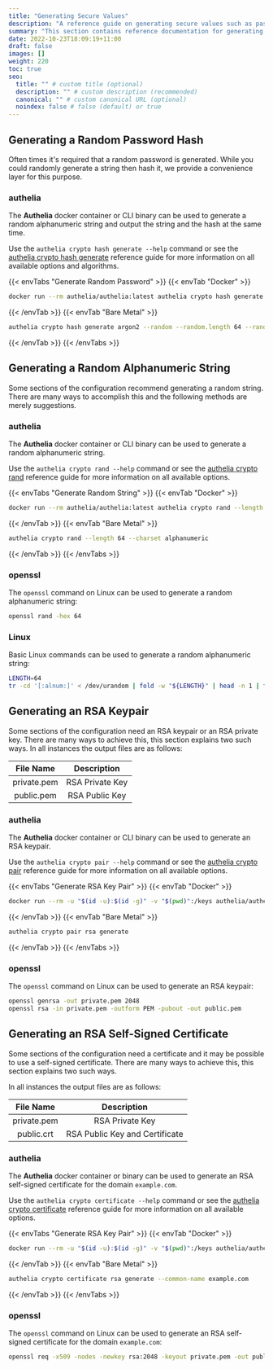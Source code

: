 ```yaml
---
title: "Generating Secure Values"
description: "A reference guide on generating secure values such as password hashes, password strings, and cryptography keys"
summary: "This section contains reference documentation for generating secure values such as password hashes, password strings, and cryptography keys."
date: 2022-10-23T18:09:19+11:00
draft: false
images: []
weight: 220
toc: true
seo:
  title: "" # custom title (optional)
  description: "" # custom description (recommended)
  canonical: "" # custom canonical URL (optional)
  noindex: false # false (default) or true
---
```


## Generating a Random Password Hash

Often times it's required that a random password is generated. While you could randomly generate a string then hash it,
we provide a convenience layer for this purpose.

### authelia

The __Authelia__ docker container or CLI binary can be used to generate a random alphanumeric string and output the
string and the hash at the same time.

Use the `authelia crypto hash generate --help` command or see the [authelia crypto hash generate] reference guide for
more information on all available options and algorithms.

{{< envTabs "Generate Random Password" >}}
{{< envTab "Docker" >}}
```bash
docker run --rm authelia/authelia:latest authelia crypto hash generate argon2 --random --random.length 64 --random.charset alphanumeric
```
{{< /envTab >}}
{{< envTab "Bare Metal" >}}
```bash
authelia crypto hash generate argon2 --random --random.length 64 --random.charset alphanumeric
```
{{< /envTab >}}
{{< /envTabs >}}

## Generating a Random Alphanumeric String

Some sections of the configuration recommend generating a random string. There are many ways to accomplish this and the
following methods are merely suggestions.

### authelia

The __Authelia__ docker container or CLI binary can be used to generate a random alphanumeric string.

Use the `authelia crypto rand --help` command or see the [authelia crypto rand] reference guide for more information on
all available options.

{{< envTabs "Generate Random String" >}}
{{< envTab "Docker" >}}
```bash
docker run --rm authelia/authelia:latest authelia crypto rand --length 64 --charset alphanumeric
```
{{< /envTab >}}
{{< envTab "Bare Metal" >}}
```bash
authelia crypto rand --length 64 --charset alphanumeric
```
{{< /envTab >}}
{{< /envTabs >}}

### openssl

The `openssl` command on Linux can be used to generate a random alphanumeric string:

```bash
openssl rand -hex 64
```

### Linux

Basic Linux commands can be used to generate a random alphanumeric string:

```bash
LENGTH=64
tr -cd '[:alnum:]' < /dev/urandom | fold -w "${LENGTH}" | head -n 1 | tr -d '\n' ; echo
```

## Generating an RSA Keypair

Some sections of the configuration need an RSA keypair or an RSA private key. There are many ways to achieve this, this
section explains two such ways. In all instances the output files are as follows:

|  File Name  |   Description   |
|:-----------:|:---------------:|
| private.pem | RSA Private Key |
| public.pem  | RSA Public Key  |

### authelia

The __Authelia__ docker container or CLI binary can be used to generate an RSA keypair.

Use the `authelia crypto pair --help` command or see the [authelia crypto pair] reference guide for more
information on all available options.

{{< envTabs "Generate RSA Key Pair" >}}
{{< envTab "Docker" >}}
```bash
docker run --rm -u "$(id -u):$(id -g)" -v "$(pwd)":/keys authelia/authelia:latest authelia crypto pair rsa generate --directory /keys
```
{{< /envTab >}}
{{< envTab "Bare Metal" >}}
```bash
authelia crypto pair rsa generate
```
{{< /envTab >}}
{{< /envTabs >}}

### openssl

The `openssl` command on Linux can be used to generate an RSA keypair:

```bash
openssl genrsa -out private.pem 2048
openssl rsa -in private.pem -outform PEM -pubout -out public.pem
```

## Generating an RSA Self-Signed Certificate

Some sections of the configuration need a certificate and it may be possible to use a self-signed certificate. There are
many ways to achieve this, this section explains two such ways.

In all instances the output files are as follows:

|  File Name  |          Description           |
|:-----------:|:------------------------------:|
| private.pem |        RSA Private Key         |
| public.crt  | RSA Public Key and Certificate |

### authelia

The __Authelia__ docker container or binary can be used to generate an RSA self-signed certificate for the
domain `example.com`.

Use the `authelia crypto certificate --help` command or see the [authelia crypto certificate] reference guide for more
information on all available options.

{{< envTabs "Generate RSA Key Pair" >}}
{{< envTab "Docker" >}}
```bash
docker run --rm -u "$(id -u):$(id -g)" -v "$(pwd)":/keys authelia/authelia:latest authelia crypto certificate rsa generate --common-name example.com --directory /keys
```
{{< /envTab >}}
{{< envTab "Bare Metal" >}}
```bash
authelia crypto certificate rsa generate --common-name example.com
```
{{< /envTab >}}
{{< /envTabs >}}

### openssl

The `openssl` command on Linux can be used to generate an RSA self-signed certificate for the domain
`example.com`:

```bash
openssl req -x509 -nodes -newkey rsa:2048 -keyout private.pem -out public.crt -sha256 -days 365 -subj '/CN=example.com'
```

[authelia crypto hash generate]: ../cli/authelia/authelia_crypto_hash_generate.md
[authelia crypto rand]: ../cli/authelia/authelia_crypto_rand.md
[authelia crypto pair]: ../cli/authelia/authelia_crypto_pair.md
[authelia crypto certificate]: ../cli/authelia/authelia_crypto_certificate.md
